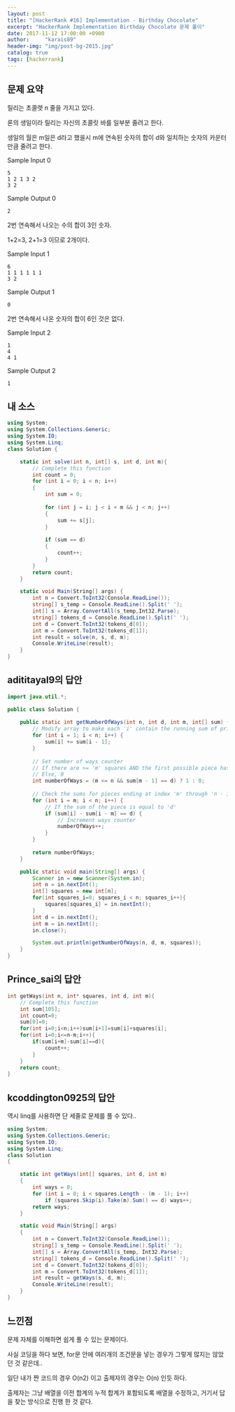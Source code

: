 ```yaml
---
layout: post
title: "[HackerRank #16] Implementation - Birthday Chocolate"
excerpt: "HackerRank Implementation Birthday Chocolate 문제 풀이"
date: 2017-11-12 17:00:00 +0900
author:     "karais89"
header-img: "img/post-bg-2015.jpg"
catalog: true
tags: [hackerrank]
---
```


## 문제 요약

릴리는 초콜렛 n 줄을 가지고 있다.

론의 생일이라 릴리는 자신의 초콜릿 바를 일부분 줄려고 한다.

생일의 월은 m일은 d라고 했을시 m에 연속된 숫자의 합이 d와 일치하는 숫자의 카운터 만큼 줄려고 한다.

Sample Input 0
```
5
1 2 1 3 2 
3 2
```

Sample Output 0
```
2
```

2번 연속해서 나오는 수의 합이 3인 숫자.

1+2=3, 2+1=3 이므로 2개이다.


Sample Input 1
```
6
1 1 1 1 1 1
3 2
```

Sample Output 1
```
0
```

2번 연속해서 나온 숫자의 합이 6인 것은 없다.

Sample Input 2
```
1
4
4 1
```

Sample Output 2
```
1
```


## 내 소스

```csharp
using System;
using System.Collections.Generic;
using System.IO;
using System.Linq;
class Solution {

    static int solve(int n, int[] s, int d, int m){
        // Complete this function
        int count = 0;
        for (int i = 0; i < n; i++)
        {
            int sum = 0;
        
            for (int j = i; j < i + m && j < n; j++)
            {
                sum += s[j];
            }
            
            if (sum == d)
            {
                count++;
            }
        }        
        return count;
    }

    static void Main(String[] args) {
        int n = Convert.ToInt32(Console.ReadLine());
        string[] s_temp = Console.ReadLine().Split(' ');
        int[] s = Array.ConvertAll(s_temp,Int32.Parse);
        string[] tokens_d = Console.ReadLine().Split(' ');
        int d = Convert.ToInt32(tokens_d[0]);
        int m = Convert.ToInt32(tokens_d[1]);
        int result = solve(n, s, d, m);
        Console.WriteLine(result);
    }
}
```

## adititayal9의 답안

```java
import java.util.*;

public class Solution {
    
    public static int getNumberOfWays(int n, int d, int m, int[] sum) {
        // Modify array to make each 'i' contain the running sum of prior elements
        for (int i = 1; i < n; i++) {
            sum[i] += sum[i - 1];
        }
        
        // Set number of ways counter
        // If there are >= 'm' squares AND the first possible piece has sum = 'd', 1
        // Else, 0
        int numberOfWays = (m <= n && sum[m - 1] == d) ? 1 : 0;
        
        // Check the sums for pieces ending at index 'm' through 'n - 1'
        for (int i = m; i < n; i++) {
            // If the sum of the piece is equal to 'd'
            if (sum[i] - sum[i - m] == d) {
                // Increment ways counter
                numberOfWays++;
            }
        }
        
        return numberOfWays;
    }

    public static void main(String[] args) {
        Scanner in = new Scanner(System.in);
        int n = in.nextInt();
        int[] squares = new int[n];
        for(int squares_i=0; squares_i < n; squares_i++){
            squares[squares_i] = in.nextInt();
        }
        int d = in.nextInt();
        int m = in.nextInt();
        in.close();

        System.out.println(getNumberOfWays(n, d, m, squares));
    }
}
```

## Prince_sai의 답안

```c
int getWays(int n, int* squares, int d, int m){
    // Complete this function
    int sum[105];
    int count=0;
    sum[0]=0;
    for(int i=0;i<n;i++)sum[i+1]=sum[i]+squares[i];
    for(int i=0;i<=n-m;i++){
        if(sum[i+m]-sum[i]==d){
            count++;
        }
    }
    return count;
}
```

## kcoddington0925의 답안

역시 linq를 사용하면 단 세줄로 문제를 풀 수 있다..

```csharp
using System;
using System.Collections.Generic;
using System.IO;
using System.Linq;
class Solution
{

    static int getWays(int[] squares, int d, int m)
    {
        int ways = 0;
        for (int i = 0; i < squares.Length - (m - 1); i++)
            if (squares.Skip(i).Take(m).Sum() == d) ways++;
        return ways;
    }

    static void Main(String[] args)
    {
        int n = Convert.ToInt32(Console.ReadLine());
        string[] s_temp = Console.ReadLine().Split(' ');
        int[] s = Array.ConvertAll(s_temp, Int32.Parse);
        string[] tokens_d = Console.ReadLine().Split(' ');
        int d = Convert.ToInt32(tokens_d[0]);
        int m = Convert.ToInt32(tokens_d[1]);
        int result = getWays(s, d, m);
        Console.WriteLine(result);
    }
}
```

## 느낀점

문제 자체를 이해하면 쉽게 풀 수 있는 문제이다.

사실 코딩을 하다 보면, for문 안에 여러개의 조건문을 넣는 경우가 그렇게 많지는 않았던 것 같은데..

일단 내가 짠 코드의 경우 O(n2) 이고 출제자의 경우는 O(n) 인듯 하다.

출제자는 그냥 배열을 이전 합계의 누적 합계가 포함되도록 배열을 수정하고, 거기서 답을 찾는 방식으로 진행 한 것 같다.
